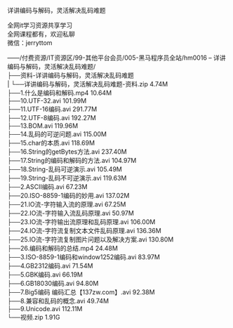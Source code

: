 详讲编码与解码，灵活解决乱码难题

全网it学习资源共享学习<br>全网课程都有，欢迎私聊<br>微信：jerryttom<br>

——/付费资源/IT资源区/99-其他平台会员/005-黑马程序员全站/hm0016 – 详讲编码与解码，灵活解决乱码难题/<br> ├──资料-详讲编码与解码，灵活解决乱码难题<br> | └──详讲编码与解码，灵活解决乱码难题-资料.zip 4.74M<br> ├──1.什么是编码和解码.mp4 10.64M<br> ├──10.UTF-32.avi 101.99M<br> ├──11.UTF-16编码.avi 291.77M<br> ├──12.UTF-8编码.avi 192.27M<br> ├──13.BOM.avi 119.96M<br> ├──14.乱码的可逆问题.avi 115.00M<br> ├──15.char的本质.avi 118.69M<br> ├──16.String的getBytes方法.avi 237.40M<br> ├──17.String的编码和解码的方法.avi 104.97M<br> ├──18.String-乱码可逆演示.avi 105.49M<br> ├──19.String-乱码不可逆演示.avi 119.63M<br> ├──2.ASCII编码.avi 67.23M<br> ├──20.ISO-8859-1编码的妙用.avi 137.02M<br> ├──21.IO流-字符输入流的原理.avi 67.25M<br> ├──22.IO流-字符输入流乱码原理.avi 50.97M<br> ├──23.IO流-字符输出流原理和乱码原理.avi 106.00M<br> ├──24.IO流-字符流复制文本文件乱码原理.avi 136.36M<br> ├──25.IO流-字符流复制图片问题以及解决方案.avi 130.80M<br> ├──26.编码和解码的总结.mp4 24.48M<br> ├──3.ISO-8859-1编码和window1252编码.avi 83.97M<br> ├──4.GB2312编码.avi 71.54M<br> ├──5.GBK编码.avi 66.19M<br> ├──6.GB18030编码.avi 94.80M<br> ├──7.Big5编码 编码汇总【137zw.com】.avi 92.38M<br> ├──8.兼容和乱码的概念.avi 49.74M<br> ├──9.Unicode.avi 112.11M<br> └──视频.zip 1.91G